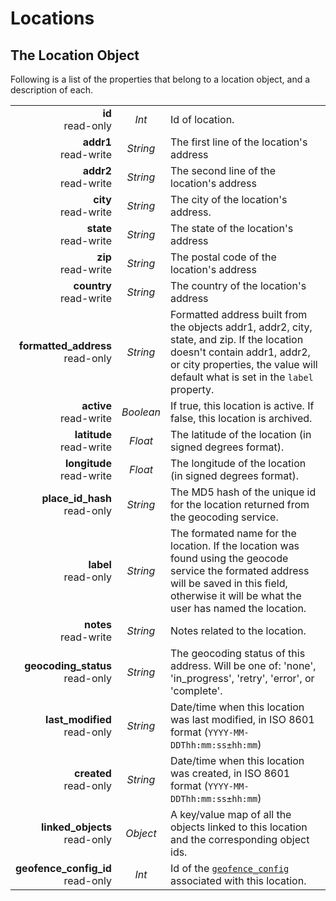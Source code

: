 # Locations

## The Location Object

Following is a list of the properties that belong to a location object, and a description of each.

|                |             |             |
| -------------: | :---------: | ----------- |
| **id**<br/>read-only | _Int_ | Id of location. |
| **addr1**<br/>read-write | _String_ | The first line of the location's address |
| **addr2**<br/>read-write | _String_ | The second line of the location's address |
| **city**<br/>read-write | _String_ | The city of the location's address. |
| **state**<br/>read-write | _String_ | The state of the location's address |
| **zip**<br/>read-write | _String_ | The postal code of the location's address |
| **country**<br/>read-write | _String_ | The country of the location's address |
| **formatted_address**<br/>read-only | _String_ | Formatted address built from the objects addr1, addr2, city, state, and zip. If the location doesn't contain addr1, addr2, or city properties, the value will default what is set in the `label` property. |
| **active**<br/>read-write | _Boolean_ | If true, this location is active. If false, this location is archived. |
| **latitude**<br/>read-write | _Float_ | The latitude of the location (in signed degrees format). |
| **longitude**<br/>read-write | _Float_ | The longitude of the location (in signed degrees format). |
| **place_id_hash**<br/>read-only | _String_ | The MD5 hash of the unique id for the location returned from the geocoding service. |
| **label**<br/>read-only | _String_ | The formated name for the location. If the location was found using the geocode service the formated address will be saved in this field, otherwise it will be what the user has named the location. |
| **notes**<br/>read-write | _String_ | Notes related to the location. |
| **geocoding_status**<br/>read-only | _String_ | The geocoding status of this address. Will be one of: 'none', 'in_progress', 'retry', 'error', or 'complete'. |
| **last_modified**<br/>read-only | _String_ | Date/time when this location was last modified, in ISO 8601 format (`YYYY-MM-DDThh:mm:ss±hh:mm`) |
| **created**<br/>read-only | _String_ | Date/time when this location was created, in ISO 8601 format (`YYYY-MM-DDThh:mm:ss±hh:mm`) |
| **linked_objects**<br/>read-only | _Object_ | A key/value map of all the objects linked to this location and the corresponding object ids. |
| **geofence_config_id**<br/>read-only | _Int_ | Id of the [`geofence_config`](#the-geofence-config-object) associated with this location. |


